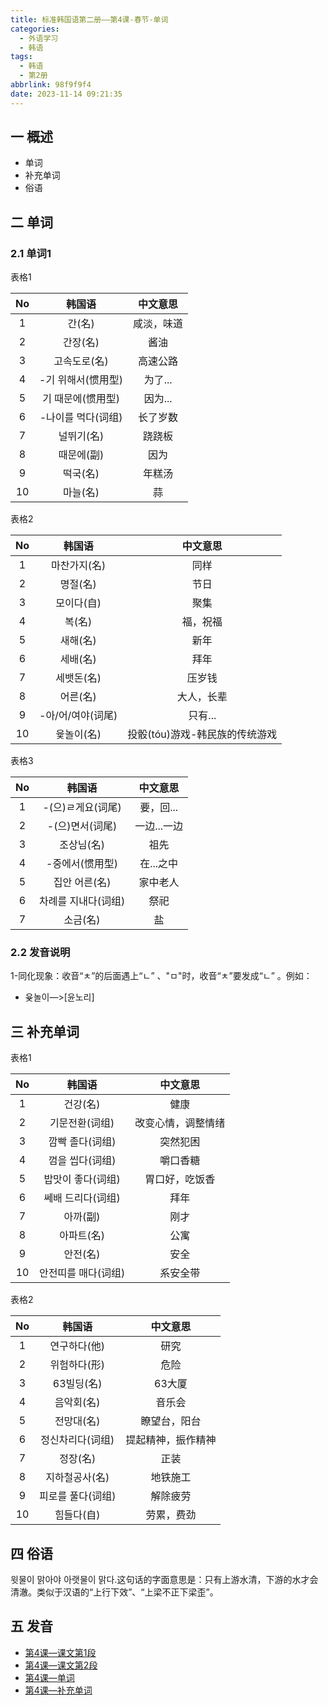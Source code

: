 ```yaml
---
title: 标准韩国语第二册——第4课-春节-单词
categories:
  - 外语学习
  - 韩语
tags:
  - 韩语
  - 第2册
abbrlink: 98f9f9f4
date: 2023-11-14 09:21:35
---
```

## 一 概述

* 单词
* 补充单词
* 俗语

<!--more-->

## 二  单词

### 2.1 单词1

表格1

|  No  |       韩国语       |  中文意思  |
| :--: | :----------------: | :--------: |
|  1   |       간(名)       | 咸淡，味道 |
|  2   |      간장(名)      |    酱油    |
|  3   |    고속도로(名)    |  高速公路  |
|  4   | -기 위해서(惯用型) |  为了...   |
|  5   | 기 때문에(惯用型)  |  因为...   |
|  6   | -나이를 먹다(词组) |  长了岁数  |
|  7   |     널뛰기(名)     |   跷跷板   |
|  8   |     때문에(副)     |    因为    |
|  9   |      떡국(名)      |   年糕汤   |
|  10  |      마늘(名)      |     蒜     |

表格2

|  No  |      韩国语       |            中文意思            |
| :--: | :---------------: | :----------------------------: |
|  1   |   마찬가지(名)    |              同样              |
|  2   |     명절(名)      |              节日              |
|  3   |    모이다(自)     |              聚集              |
|  4   |      복(名)       |            福，祝福            |
|  5   |     새해(名)      |              新年              |
|  6   |     세배(名)      |              拜年              |
|  7   |    세뱃돈(名)     |             压岁钱             |
|  8   |     어른(名)      |           大人，长辈           |
|  9   | -아/어/여야(词尾) |            只有...             |
|  10  |    윷놀이(名)     | 投骰(tóu)游戏-韩民族的传统游戏 |

表格3

|  No  |       韩国语        |  中文意思   |
| :--: | :-----------------: | :---------: |
|  1   |  -(으)ㄹ게요(词尾)  |  要，回...  |
|  2   |   -(으)면서(词尾)   | 一边...一边 |
|  3   |     조상님(名)      |    祖先     |
|  4   |   -중에서(惯用型)   |  在...之中  |
|  5   |    집안 어른(名)    |  家中老人   |
|  6   | 차례를 지내다(词组) |    祭祀     |
|  7   |      소금(名)       |     盐      |

### 2.2 发音说明

1-同化现象：收音“ㅊ”的后面遇上“ㄴ” 、"ㅁ"时，收音“ㅊ”要发成“ㄴ” 。例如：

* 윶놀이—>[윤노리]


## 三 补充单词

表格1

|  No  |       韩国语        |      中文意思      |
| :--: | :-----------------: | :----------------: |
|  1   |      건강(名)       |        健康        |
|  2   |   기문전환(词组)    | 改变心情，调整情绪 |
|  3   |   깜빡 졸다(词组)   |      突然犯困      |
|  4   |   껌을 씹다(词组)   |      嚼口香糖      |
|  5   |  밥맛이 좋다(词组)  |   胃口好，吃饭香   |
|  6   |  쎄배 드리다(词组)  |        拜年        |
|  7   |      아까(副)       |        刚才        |
|  8   |     아파트(名)      |        公寓        |
|  9   |      안전(名)       |        安全        |
|  10  | 안전띠를 매다(词组) |      系安全带      |

表格2

|  No  |      韩国语       |      中文意思      |
| :--: | :---------------: | :----------------: |
|  1   |   연구하다(他)    |        研究        |
|  2   |   위험하다(形)    |        危险        |
|  3   |    63빌딩(名)     |       63大厦       |
|  4   |    음악회(名)     |       音乐会       |
|  5   |    전망대(名)     |    瞭望台，阳台    |
|  6   | 정신차리다(词组)  | 提起精神，振作精神 |
|  7   |     정장(名)      |        正装        |
|  8   |  지하철공사(名)   |      地铁施工      |
|  9   | 피로를 풀다(词组) |      解除疲劳      |
|  10  |    힘들다(自)     |     劳累，费劲     |

## 四 俗语

윗물이 맑아야 아랫물이 맑다.这句话的字面意思是：只有上游水清，下游的水才会清澈。类似于汉语的“上行下效”、“上梁不正下梁歪”。

## 五 发音

* [第4课—课文第1段][1]
* [第4课—课文第2段][2]
* [第4课—单词][3]
* [第4课—补充单词][4]



[1]:https://active.clewm.net/Fcr2jt?qrurl=http://qr31.cn/Fcr2jt&gtype=1&key=3919416cb2bdacf4799789c851e445504e5e55f816
[2]:https://active.clewm.net/Fh0Ja1?qrurl=http://qr31.cn/Fh0Ja1&gtype=1&key=bcc4116e1ef3802cf99789f83914c116570cc12856
[3]:https://active.clewm.net/CTJwMS?qrurl=http://qr31.cn/CTJwMS&gtype=1&key=7c8581659933f022c99789c44899cb559467f15879
[4]:https://active.clewm.net/D1v0GD?qrurl=http://qr31.cn/D1v0GD&gtype=1&key=7fee516f5f6b8814b99789b95f9df5f2ebfb2f4905